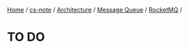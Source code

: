 [Home](https://mengxianbin.github.io) /
[cs-note](https://mengxianbin.github.io/cs-note) /
[Architecture](https://mengxianbin.github.io/cs-note/content/Architecture) /
[Message Queue](https://mengxianbin.github.io/cs-note/content/Architecture/Message%20Queue) /
[RocketMQ](https://mengxianbin.github.io/cs-note/content/Architecture/Message%20Queue/RocketMQ) /

# TO DO
